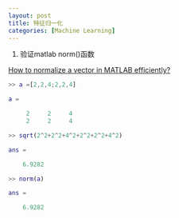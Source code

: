 ```yaml
---
layout: post
title: 特征归一化
categories: [Machine Learning]
---
```


1. 验证matlab norm()函数

[How to normalize a vector in MATLAB efficiently?](http://stackoverflow.com/questions/1061276/how-to-normalize-a-vector-in-matlab-efficiently-any-related-built-in-function)

```matlab
>> a =[2,2,4;2,2,4]

a =

     2     2     4
     2     2     4

>> sqrt(2^2+2^2+4^2+2^2+2^2+4^2)

ans =

    6.9282

>> norm(a)

ans =

    6.9282




